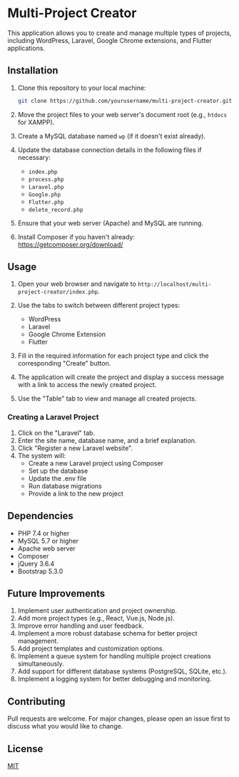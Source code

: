 # Multi-Project Creator

This application allows you to create and manage multiple types of projects, including WordPress, Laravel, Google Chrome extensions, and Flutter applications.

## Installation

1. Clone this repository to your local machine:
   ```bash
   git clone https://github.com/yourusername/multi-project-creator.git
   ```

2. Move the project files to your web server's document root (e.g., `htdocs` for XAMPP).

3. Create a MySQL database named `wp` (if it doesn't exist already).

4. Update the database connection details in the following files if necessary:
   - `index.php`
   - `process.php`
   - `Laravel.php`
   - `Google.php`
   - `Flutter.php`
   - `delete_record.php`

5. Ensure that your web server (Apache) and MySQL are running.

6. Install Composer if you haven't already: https://getcomposer.org/download/

## Usage

1. Open your web browser and navigate to `http://localhost/multi-project-creator/index.php`.

2. Use the tabs to switch between different project types:
   - WordPress
   - Laravel
   - Google Chrome Extension
   - Flutter

3. Fill in the required information for each project type and click the corresponding "Create" button.

4. The application will create the project and display a success message with a link to access the newly created project.

5. Use the "Table" tab to view and manage all created projects.

### Creating a Laravel Project

1. Click on the "Laravel" tab.
2. Enter the site name, database name, and a brief explanation.
3. Click "Register a new Laravel website".
4. The system will:
   - Create a new Laravel project using Composer
   - Set up the database
   - Update the .env file
   - Run database migrations
   - Provide a link to the new project

## Dependencies

- PHP 7.4 or higher
- MySQL 5.7 or higher
- Apache web server
- Composer
- jQuery 3.6.4
- Bootstrap 5.3.0

## Future Improvements

1. Implement user authentication and project ownership.
2. Add more project types (e.g., React, Vue.js, Node.js).
3. Improve error handling and user feedback.
4. Implement a more robust database schema for better project management.
5. Add project templates and customization options.
6. Implement a queue system for handling multiple project creations simultaneously.
7. Add support for different database systems (PostgreSQL, SQLite, etc.).
8. Implement a logging system for better debugging and monitoring.

## Contributing

Pull requests are welcome. For major changes, please open an issue first to discuss what you would like to change.

## License

[MIT](https://choosealicense.com/licenses/mit/)